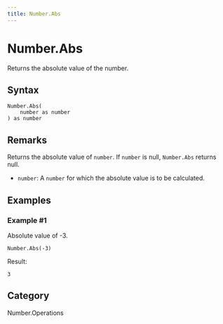```yaml
---
title: Number.Abs
---
```


# Number.Abs


Returns the absolute value of the number.


## Syntax

```powerquery
Number.Abs(
    number as number
) as number
```


## Remarks

Returns the absolute value of <code>number</code>. If <code>number</code> is null, <code>Number.Abs</code> returns null.    <ul>        <li><code>number</code>: A <code>number</code> for which the absolute value is to be calculated.</li>      </ul>


## Examples

### Example #1 
Absolute value of -3.
```powerquery
Number.Abs(-3)
```

Result: 
```powerquery
3
```




## Category
Number.Operations

